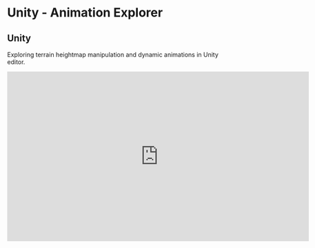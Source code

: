 # Unity - Animation Explorer

## Unity

Exploring terrain heightmap manipulation and dynamic animations in Unity editor.

<iframe width="700" height="394" src="https://www.youtube.com/embed/P7ol--T7muc" title="YouTube video player" frameborder="0" allow="clipboard-write; encrypted-media; picture-in-picture" allowfullscreen /> 
<br><br>

## Sample

<img width="904" alt="sample" src="https://user-images.githubusercontent.com/8960690/146690435-d85b683b-4b77-40bc-8cc1-9801d1881f22.png">
